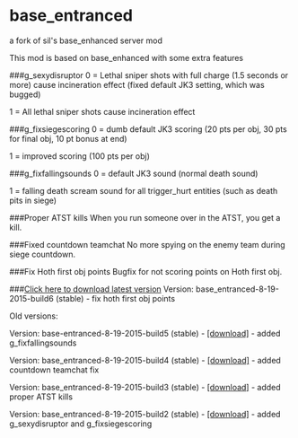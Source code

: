 # base_entranced
a fork of sil's base_enhanced server mod

This mod is based on base_enhanced with some extra features

###g_sexydisruptor
0 = Lethal sniper shots with full charge (1.5 seconds or more) cause incineration effect (fixed default JK3 setting, which was bugged)

1 = All lethal sniper shots cause incineration effect

###g_fixsiegescoring
0 = dumb default JK3 scoring (20 pts per obj, 30 pts for final obj, 10 pt bonus at end)

1 = improved scoring (100 pts per obj)

###g_fixfallingsounds
0 = default JK3 sound (normal death sound)

1 = falling death scream sound for all trigger_hurt entities (such as death pits in siege)

###Proper ATST kills
When you run someone over in the ATST, you get a kill.

###Fixed countdown teamchat
No more spying on the enemy team during siege countdown.

###Fix Hoth first obj points
Bugfix for not scoring points on Hoth first obj.

###[Click here to download latest version](https://drive.google.com/file/d/0B-vLJdPP0Uo8TU1zTFpmX2p4LTA/view?usp=sharing)
Version: base_entranced-8-19-2015-build6 (stable) - fix hoth first obj points



Old versions:

Version: base-entranced-8-19-2015-build5 (stable) - [[download]](https://drive.google.com/file/d/0B-vLJdPP0Uo8dERzQzNSVV9LR1E/view?usp=sharing) - added g_fixfallingsounds

Version: base_entranced-8-19-2015-build4 (stable) - [[download]](https://drive.google.com/file/d/0B-vLJdPP0Uo8aGwtRzhNSXZzaUU/view?usp=sharing) - added countdown teamchat fix

Version: base_entranced-8-19-2015-build3 (stable) - [[download]](https://drive.google.com/file/d/0B-vLJdPP0Uo8ZlBTc3dDcy1lajA/view?usp=sharing) - added proper ATST kills

Version:  base_entranced-8-19-2015-build2 (stable) - [[download]](https://drive.google.com/file/d/0B-vLJdPP0Uo8bUhfR3dBcWtOWXc/view?usp=sharing) - added g_sexydisruptor and g_fixsiegescoring
